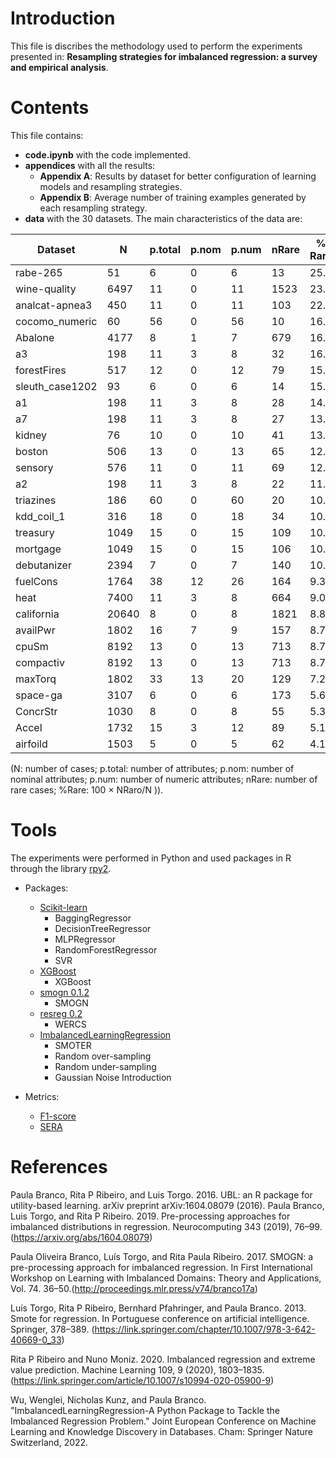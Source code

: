 # Introduction

This file is discribes the methodology used to perform the experiments presented in: **Resampling strategies for imbalanced regression: a survey and empirical analysis**.

# Contents
This file contains:
- **code.ipynb** with the code implemented.
- **appendices** with all the results:
  - **Appendix A**: Results by dataset for better configuration of learning models and resampling strategies.
  - **Appendix B**: Average number of training examples generated by each resampling strategy.
- **data** with the 30 datasets. The main characteristics of the data are:


| Dataset             | N     | p.total | p.nom | p.num | nRare | % Rare |
|---------------------|-------|---------|-------|-------|-------|--------|
| rabe-265            | 51    | 6       | 0     | 6     | 13    | 25.5   |
| wine-quality        | 6497  | 11      | 0     | 11    | 1523  | 23.4   |
| analcat-apnea3      | 450   | 11      | 0     | 11    | 103   | 22.9   |
| cocomo_numeric      | 60    | 56      | 0     | 56    | 10    | 16.7   |
| Abalone             | 4177  | 8       | 1     | 7     | 679   | 16.3   |
| a3                  | 198   | 11      | 3     | 8     | 32    | 16.2   |
| forestFires         | 517   | 12      | 0     | 12    | 79    | 15.3   |
| sleuth_case1202     | 93    | 6       | 0     | 6     | 14    | 15.1   |
| a1                  | 198   | 11      | 3     | 8     | 28    | 14.1   |
| a7                  | 198   | 11      | 3     | 8     | 27    | 13.6   |
| kidney              | 76    | 10      | 0     | 10    | 41    | 13.0   |
| boston              | 506   | 13      | 0     | 13    | 65    | 12.8   |
| sensory             | 576   | 11      | 0     | 11    | 69    | 12.0   |
| a2                  | 198   | 11      | 3     | 8     | 22    | 11.1   |
| triazines           | 186   | 60      | 0     | 60    | 20    | 10.8   |
| kdd_coil_1          | 316   | 18      | 0     | 18    | 34    | 10.8   |
| treasury            | 1049  | 15      | 0     | 15    | 109   | 10.1   |
| mortgage            | 1049  | 15      | 0     | 15    | 106   | 10.1   |
| debutanizer         | 2394  | 7       | 0     | 7     | 140   | 10.0   |
| fuelCons            | 1764  | 38      | 12    | 26    | 164   | 9.3    |
| heat                | 7400  | 11      | 3     | 8     | 664   | 9.0    |
| california          | 20640 | 8       | 0     | 8     | 1821  | 8.8    |
| availPwr            | 1802  | 16      | 7     | 9     | 157   | 8.7    |
| cpuSm               | 8192  | 13      | 0     | 13    | 713   | 8.7    |
| compactiv           | 8192  | 13      | 0     | 13    | 713   | 8.7    |
| maxTorq             | 1802  | 33      | 13    | 20    | 129   | 7.2    |
| space-ga            | 3107  | 6       | 0     | 6     | 173   | 5.6    |
| ConcrStr            | 1030  | 8       | 0     | 8     | 55    | 5.3    |
| Accel               | 1732  | 15      | 3     | 12    | 89    | 5.1    |
| airfoild            | 1503  | 5       | 0     | 5     | 62    | 4.1    |


(N: number of cases; p.total: number of attributes; p.nom: number of nominal attributes; p.num: number of numeric attributes; nRare: number of rare cases; %Rare: 100 × NRaro/N )).


# Tools

The experiments were performed in Python and used packages in R through the library [rpy2](https://rpy2.github.io/).

- Packages:

  - [Scikit-learn](https://scikit-learn.org/stable/)
    - BaggingRegressor
    - DecisionTreeRegressor
    - MLPRegressor
    - RandomForestRegressor
    - SVR
  - [XGBoost](https://xgboost.readthedocs.io/)
    - XGBoost
  - [smogn 0.1.2](https://pypi.org/project/smogn/)
    - SMOGN
  - [resreg 0.2](https://pypi.org/project/resreg/)
    - WERCS
  - [ImbalancedLearningRegression]([https://github.com/paobranco/UBL](https://pypi.org/project/ImbalancedLearningRegression/))
    - SMOTER
    - Random over-sampling 
    - Random under-sampling
    - Gaussian Noise Introduction


- Metrics:
  - [F1-score](https://github.com/rpribeiro/uba)
  - [SERA](https://github.com/nunompmoniz/IRon)

# References

Paula Branco, Rita P Ribeiro, and Luis Torgo. 2016. UBL: an R package for utility-based learning. arXiv preprint arXiv:1604.08079 (2016).
Paula Branco, Luis Torgo, and Rita P Ribeiro. 2019. Pre-processing approaches for imbalanced distributions in regression. Neurocomputing 343
(2019), 76–99. (https://arxiv.org/abs/1604.08079) 

Paula Oliveira Branco, Luís Torgo, and Rita Paula Ribeiro. 2017. SMOGN: a pre-processing approach for imbalanced regression. In First International
Workshop on Learning with Imbalanced Domains: Theory and Applications, Vol. 74. 36–50.(http://proceedings.mlr.press/v74/branco17a)

Luís Torgo, Rita P Ribeiro, Bernhard Pfahringer, and Paula Branco. 2013. Smote for regression. In Portuguese conference on artificial intelligence.
Springer, 378–389. (https://link.springer.com/chapter/10.1007/978-3-642-40669-0_33)

Rita P Ribeiro and Nuno Moniz. 2020. Imbalanced regression and extreme value prediction. Machine Learning 109, 9 (2020), 1803–1835. (https://link.springer.com/article/10.1007/s10994-020-05900-9)

Wu, Wenglei, Nicholas Kunz, and Paula Branco. "ImbalancedLearningRegression-A Python Package to Tackle the Imbalanced Regression Problem." Joint European Conference on Machine Learning and Knowledge Discovery in Databases. Cham: Springer Nature Switzerland, 2022.
